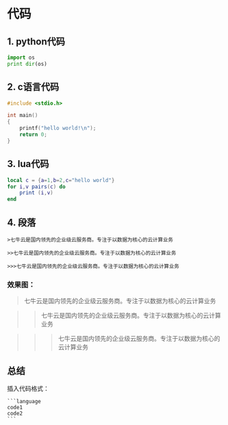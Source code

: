 # 代码

## 1. python代码
```python
import os
print dir(os)
```

## 2. c语言代码

```c
#include <stdio.h>

int main()
{
    printf("hello world!\n");
    return 0;
}
```

## 3. lua代码
```lua
local c = {a=1,b=2,c="hello world"}
for i,v pairs(c) do
    print (i,v)
end
```

## 4. 段落
```
>七牛云是国内领先的企业级云服务商。专注于以数据为核心的云计算业务

>>七牛云是国内领先的企业级云服务商。专注于以数据为核心的云计算业务

>>>七牛云是国内领先的企业级云服务商。专注于以数据为核心的云计算业务
```
### 效果图：
>七牛云是国内领先的企业级云服务商。专注于以数据为核心的云计算业务

>>七牛云是国内领先的企业级云服务商。专注于以数据为核心的云计算业务

>>>七牛云是国内领先的企业级云服务商。专注于以数据为核心的云计算业务


## 总结
插入代码格式：
~~~
```language
code1
code2
```
~~~



